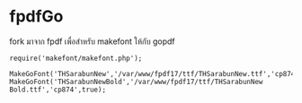 fpdfGo
======

fork มาจาก fpdf เพื่อสำหรับ makefont ให้กับ gopdf


	require('makefont/makefont.php');

	MakeGoFont('THSarabunNew','/var/www/fpdf17/ttf/THSarabunNew.ttf','cp874',true);
	MakeGoFont('THSarabunNewBold','/var/www/fpdf17/ttf/THSarabunNew Bold.ttf','cp874',true);


